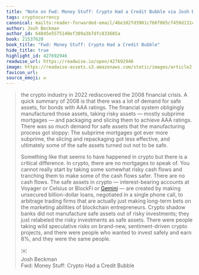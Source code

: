 ```yaml
---
title: "Note on Fwd: Money Stuff: Crypto Had a Credit Bubble via Josh Beckman"
tags: cryptocurrency
canonical: mailto:reader-forwarded-email/46e102fd3901c766f865cf459d131c96
author: Josh Beckman
author_id: 64845e5575140ef309a3b7dfc833685a
book: 21537620
book_title: "Fwd: Money Stuff: Crypto Had a Credit Bubble"
hide_title: true
highlight_id: 427692946
readwise_url: https://readwise.io/open/427692946
image: https://readwise-assets.s3.amazonaws.com/static/images/article2.74d541386bbf.png
favicon_url: 
source_emoji: ✉️
---
```


> the crypto industry in 2022 rediscovered the 2008 financial crisis. A quick summary of 2008 is that there was a lot of demand for safe assets, for bonds with AAA ratings. The financial system obligingly manufactured those assets, taking risky assets — mostly subprime mortgages — and packaging and slicing them to achieve AAA ratings. There was so much demand for safe assets that the manufacturing process got sloppy: The subprime mortgages got ever more subprime, the slicing and repackaging got less effective, and ultimately some of the safe assets turned out not to be safe.
> 
> Something like that seems to have happened in crypto but there is a critical difference. In crypto, there are no mortgages to speak of. You cannot really start by taking some somewhat risky cash flows and tranching them to make some of the cash flows safer. There are no cash flows. The safe assets in crypto — interest-bearing accounts at Voyager or Celsius or BlockFi or [Gemini](https://link.mail.bloombergbusiness.com/click/29894564.390153/aHR0cHM6Ly93d3cuZnQuY29tL2NvbnRlbnQvMzI5NzdhOTktYzFjMy00ZjM0LTllY2MtNDA1NzIxN2JmOTc0/630657ea9ad01a9b280f27cbB6e91e112) — are created by making unsecured billion-dollar loans, negotiated in a single phone call, to arbitrage trading firms that are actually just making long-term bets on the marketing abilities of blockchain entrepreneurs. Crypto shadow banks did not manufacture safe assets out of risky investments; they just relabeled the risky investments as safe assets. There were people taking wild speculative risks on brand-new, sentiment-driven crypto projects, and there were people who wanted to invest safely and earn 8%, and they were the same people.
> <div class="quoteback-footer"><div class="quoteback-avatar"><span class="mini-emoji"> ✉️</span></div><div class="quoteback-metadata"><div class="metadata-inner"><span style="display:none">FROM:</span><div aria-label="Josh Beckman" class="quoteback-author"> Josh Beckman</div><div aria-label="Fwd: Money Stuff: Crypto Had a Credit Bubble" class="quoteback-title"> Fwd: Money Stuff: Crypto Had a Credit Bubble</div></div></div></div>